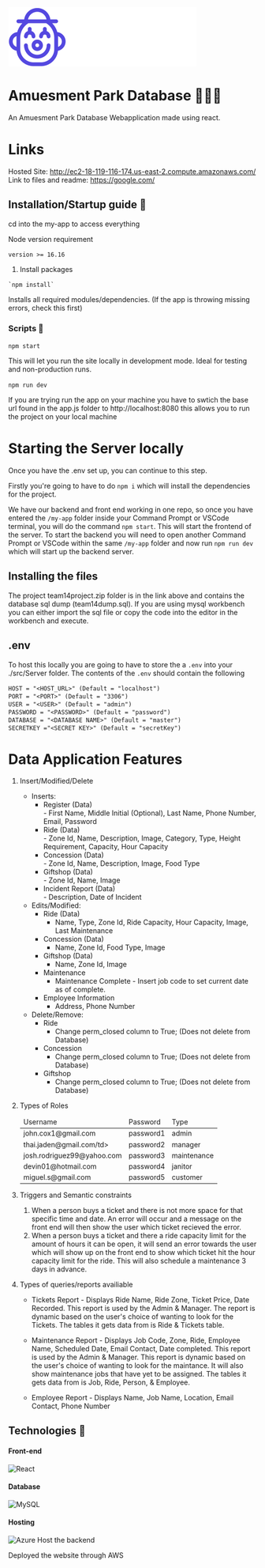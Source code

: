 ![App Logo](./my-app/src/icons/Umazing.svg)

# Amuesment Park Database 🎡🎠🎪

An Amuesment Park Database Webapplication made using react.

# Links
Hosted Site: <http://ec2-18-119-116-174.us-east-2.compute.amazonaws.com/>  
Link to files and readme: <https://google.com/>  

## Installation/Startup guide 🔨

cd into the my-app to access everything

Node version requirement 
```
version >= 16.16
```

1. Install packages
```
`npm install`
```
Installs all required modules/dependencies. (If the app is throwing missing errors, check this first)

### Scripts 📜
`npm start`

This will let you run the site locally in development mode.
Ideal for testing and non-production runs.

`npm run dev`

If you are trying run the app on your machine you have to swtich the base url found in the app.js folder to http://localhost:8080 this allows you to run the project on your local machine

# Starting the Server locally 
Once you have the .env set up, you can continue to this step.  

Firstly you're going to have to do `npm i` which will install the dependencies for the project.  

We have our backend and front end working in one repo, so once you have entered the `/my-app` folder inside your Command Prompt or VSCode terminal, you will do the command `npm start`. This will start the frontend of the server. To start the backend you will need to open another Command Prompt or VSCode within the same `/my-app` folder and now run `npm run dev` which will start up the backend server.

## Installing the files
The project team14project.zip folder is in the link above and contains the database sql dump (team14dump.sql). If you are using mysql workbench you can either import the sql file or copy the code into the editor in the workbench and execute.

## .env
To host this locally you are going to have to store the a `.env` into your ./src/Server folder. The contents of the `.env` should contain the following
```
HOST = "<HOST_URL>" (Default = "localhost")
PORT = "<PORT>" (Default = "3306")
USER = "<USER>" (Default = "admin")
PASSWORD = "<PASSWORD>" (Default = "password")
DATABASE = "<DATABASE NAME>" (Default = "master")
SECRETKEY ="<SECRET KEY>" (Default = "secretKey")
```

# Data Application Features
1. Insert/Modified/Delete
    - Inserts:  
        - Register (Data)  
                - First Name, Middle Initial (Optional), Last Name, Phone Number, Email, Password
        - Ride (Data)  
                - Zone Id, Name, Description, Image, Category, Type, Height Requirement, Capacity, Hour Capacity
        - Concession (Data)   
                - Zone Id, Name, Description, Image, Food Type
        - Giftshop (Data)  
                -  Zone Id, Name, Image
        - Incident Report (Data)  
                - Description, Date of Incident
    - Edits/Modified:   
        - Ride (Data)  
            - Name, Type, Zone Id, Ride Capacity, Hour Capacity, Image, Last Maintenance  
        - Concession (Data)  
            - Name, Zone Id, Food Type, Image
        - Giftshop (Data)  
            - Name, Zone Id, Image
        - Maintenance
            - Maintenance Complete - Insert job code to set current date as of complete.
        - Employee Information
            - Address, Phone Number
    - Delete/Remove:  
        - Ride
            - Change perm_closed column to True; (Does not delete from Database)
        - Concession
            - Change perm_closed column to True; (Does not delete from Database)
        - Giftshop
            - Change perm_closed column to True; (Does not delete from Database)
            
2. Types of Roles  
    <table>
        <thead>
            <tr>
                <td>Username</td>
                <td>Password</td>
                <td>Type</td>
            </tr>
        </thead>
        <tbody>
            <tr>
                <td>john.cox1@gmail.com</td>
                <td>password1</td>
                <td>admin</td>
            </tr>
            <tr>
                <td>thai.jaden@gmail.com/td>
                <td>password2</td>
                <td>manager</td>
            </tr>
            <tr>
                <td>josh.rodriguez99@yahoo.com</td>
                <td>password3</td>
                <td>maintenance</td>
            </tr>
            <tr>
                <td>devin01@hotmail.com</td>
                <td>password4</td>
                <td>janitor</td>
            </tr>
            <tr>
                <td>miguel.s@gmail.com</td>
                <td>password5</td>
                <td>customer</td>
            </tr>
        </tbody>
    </table>
3. Triggers and Semantic constraints  
    1. When a person buys a ticket and there is not more space for that specific time and date. An error will occur and a message on the front end will then show the user which ticket recieved the error.
    2. When a person buys a ticket and there a ride capacity limit for the amount of hours it can be open, it will send an error towards the user which will show up on the front end to show which ticket hit the hour capacity limit for the ride. This will also schedule a maintenance 3 days in advance.

4. Types of queries/reports availiable
    - Tickets Report - Displays Ride Name, Ride Zone, Ticket Price, Date Recorded. This report is used by the Admin & Manager. The report is dynamic based on the user's choice of wanting to look for the Tickets. The tables it gets data from is Ride & Tickets table.

    - Maintenance Report - Displays Job Code, Zone, Ride, Employee Name, Scheduled Date, Email Contact, Date completed. This report is used by the Admin & Manager. This report is dynamic based on the user's choice of wanting to look for the maintance. It will also show maintenance jobs that have yet to be assigned. The tables it gets data from is Job, Ride, Person, & Employee.

    - Employee Report -  Displays Name, Job Name, Location, Email Contact, Phone Number

## Technologies 📡

#### Front-end
![React](https://img.shields.io/badge/react-%2320232a.svg?style=for-the-badge&logo=react&logoColor=%2361DAFB)

#### Database
![MySQL](https://img.shields.io/badge/mysql-%2300f.svg?style=for-the-badge&logo=mysql&logoColor=white)

#### Hosting

![Azure](https://img.shields.io/badge/azure-%230072C6.svg?style=for-the-badge&logo=microsoftazure&logoColor=white) Host the backend

Deployed the website through AWS
